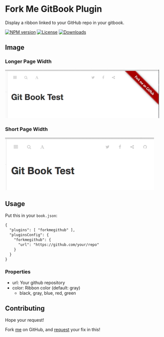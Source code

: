 # Fork Me GitBook Plugin

Display a ribbon linked to your GitHub repo in your gitbook.

[![NPM version][npm-image]][npm-url]
[![License][license-image]][license-url]
[![Downloads][downloads-image]][downloads-url]

## Image

### Longer Page Width

![ribbon with long width](docs/assets/longver.png)

### Short Page Width

![button with short width](docs/assets/shortver.png)

## Usage

Put this in your `book.json`:

```
{
  "plugins": [ "forkmegithub" ],
  "pluginsConfig": {
    "forkmegithub": {
      "url": "https://github.com/your/repo"
    }
  }
}
```

### Properties

 * url: Your github repository
 * color: Ribbon color (default: gray)
   * black, gray, blue, red, green

## Contributing

Hope your request!

Fork [me][github-url] on GitHub, and [request][github-pr-url] your fix in this!

[github-url]: https://github.com/mizunashi-mana/gitbook-plugin-forkmegithub
[github-pr-url]: https://github.com/mizunashi-mana/gitbook-plugin-forkmegithub/pulls
[npm-image]: https://img.shields.io/npm/v/gitbook-plugin-forkmegithub.svg?style=flat-square
[npm-url]: https:/npmjs.org/package/gitbook-plugin-forkmegithub
[license-image]: https://img.shields.io/npm/l/gitbook-plugin-forkmegithub.svg?style=flat-square
[license-url]: LICENSE
[downloads-image]: http://img.shields.io/npm/dm/gitbook-plugin-forkmegithub.svg?style=flat-square
[downloads-url]: https://npmjs.org/package/gitbook-plugin-forkmegithub


